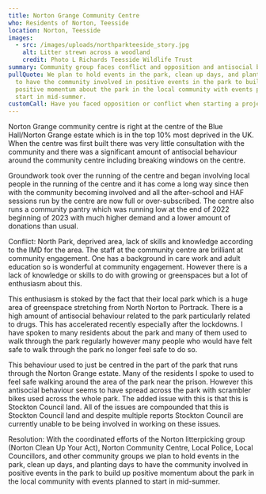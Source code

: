 ```yaml
---
title: Norton Grange Community Centre
who: Residents of Norton, Teesside
location: Norton, Teesside
images:
  - src: /images/uploads/northparkteeside_story.jpg
    alt: Litter strewn across a woodland
    credit: Photo L Richards Teesside Wildlife Trust
summary: Community group faces conflict and opposition and antisocial behaviour
pullQuote: We plan to hold events in the park, clean up days, and planting days
  to have the community involved in positive events in the park to build up
  positive momentum about the park in the local community with events planned to
  start in mid-summer.
customCall: Have you faced opposition or conflict when starting a project?
---
```

Norton Grange community centre is right at the centre of the Blue Hall/Norton Grange estate which is in the top 10% most deprived in the UK. When the centre was first built there was very little consultation with the community and there was a significant amount of antisocial behaviour around the community centre including breaking windows on the centre. 


Groundwork took over the running of the centre and began involving local people in the running of the centre and it has come a long way since then with the community becoming involved and all the after-school and HAF sessions run by the centre are now full or over-subscribed. The centre also runs a community pantry which was running low at the end of 2022 beginning of 2023 with much higher demand and a lower amount of donations than usual.


Conflict:
North Park, deprived area, lack of skills and knowledge according to the IMD for the area. The staff at the community centre are brilliant at community engagement. One has a background in care work and adult education so is wonderful at community engagement. However there is a lack of knowledge or skills to do with growing or greenspaces but a lot of enthusiasm about this. 


This enthusiasm is stoked by the fact that their local park which is a huge area of greenspace stretching from North Norton to Portrack. There is a high amount of antisocial behaviour related to the park particularly related to drugs. This has accelerated recently especially after the lockdowns. I have spoken to many residents about the park and many of them used to walk through the park regularly however many people who would have felt safe to walk through the park no longer feel safe to do so. 


This behaviour used to just be centred in the part of the park that runs through the Norton Grange estate. Many of the residents I spoke to used to feel safe walking around the area of the park near the prison. However this antisocial behaviour seems to have spread across the park with scrambler bikes used across the whole park. The added issue with this is that this is Stockton Council land. All of the issues are compounded that this is Stockton Council land and despite multiple reports Stockton Council are currently unable to be being involved in working on these issues. 


Resolution:
With the coordinated efforts of the Norton litterpicking group (Norton Clean Up Your Act), Norton Community Centre, Local Police, Local Councillors, and other community groups we plan to hold events in the park, clean up days, and planting days to have the community involved in positive events in the park to build up positive momentum about the park in the local community with events planned to start in mid-summer.